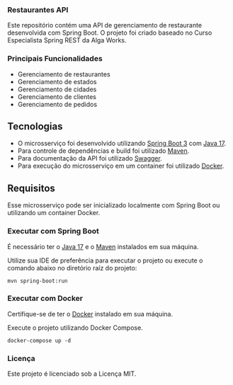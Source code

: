 ### Restaurantes API
Este repositório contém uma API de gerenciamento de restaurante desenvolvida com Spring Boot.
O projeto foi criado baseado no Curso Especialista Spring REST da Alga Works.

### Principais Funcionalidades
- Gerenciamento de restaurantes
- Gerenciamento de estados
- Gerenciamento de cidades
- Gerenciamento de clientes
- Gerenciamento de pedidos

## Tecnologias

- O microsserviço foi desenvolvido utilizando [Spring Boot 3](https://spring.io/projects/spring-boot)
  com [Java 17](https://www.oracle.com/java/technologies/downloads/#java17).
- Para controle de dependências e build foi utilizado [Maven](https://maven.apache.org/).
- Para documentação da API foi utilizado [Swagger](https://swagger.io/).
- Para execução do microsserviço em um container foi utilizado [Docker](https://www.docker.com/).

## Requisitos

Esse microsserviço pode ser inicializado localmente com Spring Boot ou utilizando um container Docker.

### Executar com Spring Boot

É necessário ter o [Java 17](https://www.oracle.com/java/technologies/downloads/#java17) e
o [Maven](https://maven.apache.org/) instalados em sua máquina.

Utilize sua IDE de preferência para executar o projeto ou execute o comando abaixo no diretório raíz do projeto:

```shell
mvn spring-boot:run
```

### Executar com Docker

Certifique-se de ter o [Docker](https://www.docker.com/get-docker) instalado em sua máquina.

Execute o projeto utilizando Docker Compose.

```shell
docker-compose up -d
```

### Licença
Este projeto é licenciado sob a Licença MIT.